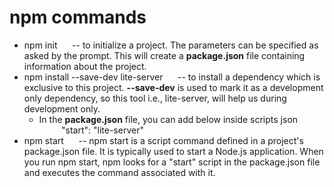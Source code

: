 # npm commands

* npm init &nbsp;&nbsp;&nbsp;&nbsp;  --  to initialize a project. The parameters can be specified as asked by the prompt. This will create a **package.json** file containing information about the project.
* npm install --save-dev lite-server &nbsp;&nbsp;&nbsp;&nbsp;   -- to install a dependency which is exclusive to this project. **--save-dev** is used to mark it as a development only dependency, so this tool i.e., lite-server, will help us during development only.
     * In the **package.json** file, you can add below inside scripts json <br />
        &nbsp;&nbsp;&nbsp;&nbsp;&nbsp;&nbsp;&nbsp;&nbsp;     "start": "lite-server"
* npm start &nbsp;&nbsp;&nbsp;&nbsp;   --  npm start is a script command defined in a project's package.json file. It is typically used to start a Node.js application. When you run npm start, npm looks for a "start" script in the package.json file and executes the command associated with it.
